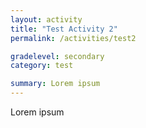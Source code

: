 ```yaml
---
layout: activity
title: "Test Activity 2"
permalink: /activities/test2

gradelevel: secondary
category: test

summary: Lorem ipsum
---
```


Lorem ipsum